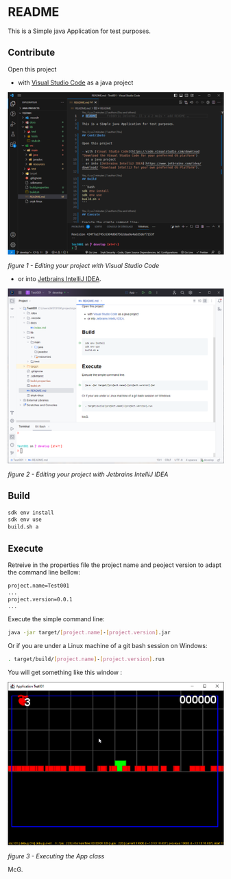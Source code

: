 # README

This is a Simple java Application for test purposes.

## Contribute

Open this project

- with [Visual Studio Code](https://code.visualstudio.com/download "Download the Visual Studio Code for your preferred OS platform")
as a java project

![Editing your project with Visual Studio Code](docs/images/capture-editing-with-vscode.png)

_figure 1 - Editing your project with Visual Studio Code_

- or into [Jetbrains IntelliJ IDEA](https://www.jetbrains.com/idea/download/ "Download IntelliJ for your own preferred OS Platform").

![Editing your project with Jetbrains IntelliJ IDEA](docs/images/capture-editing-with-intellij.png)

_figure 2 - Editing your project with Jetbrains IntelliJ IDEA_

## Build

```bash
sdk env install
sdk env use
build.sh a
```

## Execute

Retreive in the properties file the project name and peoject version to adapt the command line bellow:

```properties
project.name=Test001
...
project.version=0.0.1
...
```

Execute the simple command line:

```bash
java -jar target/[project.name]-[project.version].jar
```

Or if you are under a Linux machine of a git bash session on Windows:

```bash
. target/build/[project.name]-[project.version].run
```

You will get something like this window :

![Executing the App class](docs/images/capture-test-001.png)

_figure 3 - Executing the App class_

McG.
